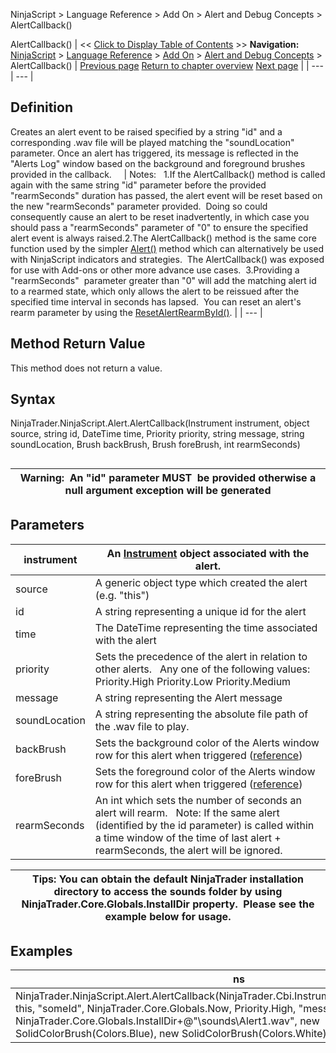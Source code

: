 ﻿
NinjaScript > Language Reference > Add On > Alert and Debug Concepts > AlertCallback()

AlertCallback()
| << [Click to Display Table of Contents](alertcallback.md) >> **Navigation:**     [NinjaScript](ninjascript.md) > [Language Reference](language_reference_wip.md) > [Add On](add_on.md) > [Alert and Debug Concepts](alert_and_debug_concepts.md) > AlertCallback() | [Previous page](alert_and_debug_concepts.md) [Return to chapter overview](alert_and_debug_concepts.md) [Next page](alert_rearmalert().md) |
| --- | --- |
## Definition
Creates an alert event to be raised specified by a string "id" and a corresponding .wav file will be played matching the "soundLocation" parameter. Once an alert has triggered, its message is reflected in the "Alerts Log" window based on the background and foreground brushes provided in the callback.   
 
| Notes:   1.If the AlertCallback() method is called again with the same string "id" parameter before the provided "rearmSeconds" duration has passed, the alert event will be reset based on the new "rearmSeconds" parameter provided.  Doing so could consequently cause an alert to be reset inadvertently, in which case you should pass a "rearmSeconds" parameter of "0" to ensure the specified alert event is always raised.2.The AlertCallback() method is the same core function used by the simpler [Alert()](alert.md) method which can alternatively be used with NinjaScript indicators and strategies.  The AlertCallback() was exposed for use with Add-ons or other more advance use cases.  3.Providing a "rearmSeconds"  parameter greater than "0" will add the matching alert id to a rearmed state, which only allows the alert to be reissued after the specified time interval in seconds has lapsed.  You can reset an alert's rearm parameter by using the [ResetAlertRearmById()](alert_rearmalert().md). |
| --- |

## Method Return Value
This method does not return a value.
 
## Syntax
NinjaTrader.NinjaScript.Alert.AlertCallback(Instrument instrument, object source, string id, DateTime time, Priority priority, string message, string soundLocation, Brush backBrush, Brush foreBrush, int rearmSeconds)
## 
| Warning:  An "id" parameter MUST  be provided otherwise a null argument exception will be generated |
| --- |

## Parameters
| instrument | An [Instrument](instrument.md) object associated with the alert. |
| --- | --- |
| source | A generic object type which created the alert (e.g. "this") |
| id | A string representing a unique id for the alert |
| time | The DateTime representing the time associated with the alert |
| priority | Sets the precedence of the alert in relation to other alerts.   Any one of the following values:   Priority.High Priority.Low Priority.Medium |
| message | A string representing the Alert message |
| soundLocation | A string representing the absolute file path of the .wav file to play. |
| backBrush | Sets the background color of the Alerts window row for this alert when triggered ([reference](http://msdn.microsoft.com/en-us/library/system.drawing.color_members(v=vs.90).aspx)) |
| foreBrush | Sets the foreground color of the Alerts window row for this alert when triggered ([reference](http://msdn.microsoft.com/en-us/library/system.drawing.color_members(v=vs.90).aspx)) |
| rearmSeconds | An int which sets the number of seconds an alert will rearm.   Note: If the same alert (identified by the id parameter) is called within a time window of the time of last alert + rearmSeconds, the alert will be ignored. |

| Tips: You can obtain the default NinjaTrader installation directory to access the sounds folder by using NinjaTrader.Core.Globals.InstallDir property.  Please see the example below for usage. |
| --- |

## Examples
| ns |
| --- |
| NinjaTrader.NinjaScript.Alert.AlertCallback(NinjaTrader.Cbi.Instrument.GetInstrument("MSFT"), this, "someId", NinjaTrader.Core.Globals.Now, Priority.High, "message", NinjaTrader.Core.Globals.InstallDir+@"\\sounds\\Alert1.wav", new SolidColorBrush(Colors.Blue), new SolidColorBrush(Colors.White), 0); |
